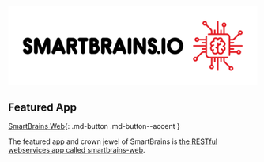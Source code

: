 ![SmartBrains.io](images/logo.jpg)

## Featured App

[SmartBrains Web](http://app.smartbrains.io){: .md-button .md-button--accent }

The featured app and crown jewel of SmartBrains is [the RESTful webservices app called smartbrains-web](https://github.com/jhurff/smartbrains-web).
